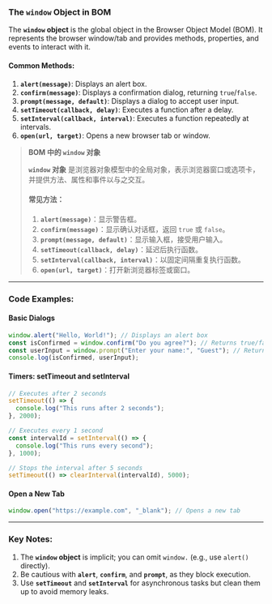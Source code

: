 ### The `window` Object in BOM

<audio src="C:\Users\10691\Downloads\The `window` ob.mp3"></audio>

The **`window` object** is the global object in the Browser Object Model (BOM). It represents the browser window/tab and provides methods, properties, and events to interact with it.

#### **Common Methods**:
1. **`alert(message)`**: Displays an alert box.  
2. **`confirm(message)`**: Displays a confirmation dialog, returning `true`/`false`.  
3. **`prompt(message, default)`**: Displays a dialog to accept user input.  
4. **`setTimeout(callback, delay)`**: Executes a function after a delay.  
5. **`setInterval(callback, interval)`**: Executes a function repeatedly at intervals.  
6. **`open(url, target)`**: Opens a new browser tab or window.  

> **BOM 中的 `window` 对象**  
>
> <audio src="C:\Users\10691\Downloads\`window` 对象 是浏览.mp3"></audio>
>
> **`window` 对象** 是浏览器对象模型中的全局对象，表示浏览器窗口或选项卡，并提供方法、属性和事件以与之交互。  
>
> #### **常见方法**：
> 1. **`alert(message)`**：显示警告框。  
> 2. **`confirm(message)`**：显示确认对话框，返回 `true` 或 `false`。  
> 3. **`prompt(message, default)`**：显示输入框，接受用户输入。  
> 4. **`setTimeout(callback, delay)`**：延迟后执行函数。  
> 5. **`setInterval(callback, interval)`**：以固定间隔重复执行函数。  
> 6. **`open(url, target)`**：打开新浏览器标签或窗口。

---

### Code Examples:

#### **Basic Dialogs**
```javascript
window.alert("Hello, World!"); // Displays an alert box
const isConfirmed = window.confirm("Do you agree?"); // Returns true/false
const userInput = window.prompt("Enter your name:", "Guest"); // Returns user input or null
console.log(isConfirmed, userInput);
```

#### **Timers: setTimeout and setInterval**
```javascript
// Executes after 2 seconds
setTimeout(() => {
  console.log("This runs after 2 seconds");
}, 2000);

// Executes every 1 second
const intervalId = setInterval(() => {
  console.log("This runs every second");
}, 1000);

// Stops the interval after 5 seconds
setTimeout(() => clearInterval(intervalId), 5000);
```

#### **Open a New Tab**
```javascript
window.open("https://example.com", "_blank"); // Opens a new tab
```

---

### Key Notes:

<audio src="C:\Users\10691\Downloads\1. The __`windo.mp3"></audio>

1. The **`window` object** is implicit; you can omit `window.` (e.g., use `alert()` directly).  
2. Be cautious with **`alert`**, **`confirm`**, and **`prompt`**, as they block execution.  
3. Use **`setTimeout`** and **`setInterval`** for asynchronous tasks but clean them up to avoid memory leaks.